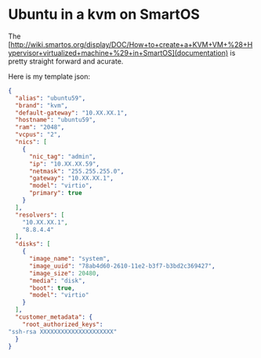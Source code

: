 Ubuntu in a kvm on SmartOS
===

The [http://wiki.smartos.org/display/DOC/How+to+create+a+KVM+VM+%28+Hypervisor+virtualized+machine+%29+in+SmartOS](documentation) is pretty straight forward and acurate.

Here is my template json:
```json
{
  "alias": "ubuntu59",
  "brand": "kvm",
  "default-gateway": "10.XX.XX.1",
  "hostname": "ubuntu59",
  "ram": "2048",
  "vcpus": "2",
  "nics": [
    {
      "nic_tag": "admin",
      "ip": "10.XX.XX.59",
      "netmask": "255.255.255.0",
      "gateway": "10.XX.XX.1",
      "model": "virtio",
      "primary": true
    }
  ],
  "resolvers": [
    "10.XX.XX.1",
    "8.8.4.4"
  ],
  "disks": [
    {
      "image_name": "system",
      "image_uuid": "78ab4d60-2610-11e2-b3f7-b3bd2c369427",
      "image_size": 20480,
      "media": "disk",
      "boot": true,
      "model": "virtio"
    }
  ],
  "customer_metadata": {
    "root_authorized_keys":
"ssh-rsa XXXXXXXXXXXXXXXXXXXXX"
  }
}
```